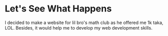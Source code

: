 # Let's See What Happens

I decided to make a website for lil bro's math club as he offered me 1k taka, LOL. Besides, it would help me to develop my web development skills. 
 
